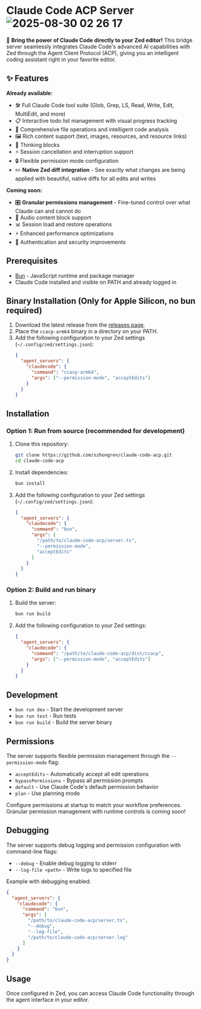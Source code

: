 # Claude Code ACP Server![2025-08-30 02 26 17](https://github.com/user-attachments/assets/6812b5a1-3dbe-4bd3-8555-758ab14f98f5)


🚀 **Bring the power of Claude Code directly to your Zed editor!** This bridge server seamlessly integrates Claude Code's advanced AI capabilities with Zed through the Agent Client Protocol (ACP), giving you an intelligent coding assistant right in your favorite editor.

## ✨ Features

**Already available:**

- 🛠️ Full Claude Code tool suite (Glob, Grep, LS, Read, Write, Edit, MultiEdit, and more)
- 📋 Interactive todo list management with visual progress tracking
- 📁 Comprehensive file operations and intelligent code analysis
- 🖼️ Rich content support (text, images, resources, and resource links)
- 💭 Thinking blocks
- ⚡ Session cancellation and interruption support
- 🔒 Flexible permission mode configuration
- ✏️ **Native Zed diff integration** - See exactly what changes are being applied with beautiful, native diffs for all edits and writes

**Coming soon:**

- 🎛️ **Granular permissions management** - Fine-tuned control over what Claude can and cannot do
- 🎵 Audio content block support
- 📊 Session load and restore operations
- ⚡ Enhanced performance optimizations
- 🔐 Authentication and security improvements

## Prerequisites

- [Bun](https://bun.sh/) - JavaScript runtime and package manager
- Claude Code installed and visible on PATH and already logged in

## Binary Installation (Only for Apple Silicon, no bun required)

1. Download the latest release from the [releases page](https://github.com/szhongren/claude-code-acp/releases).
2. Place the `ccacp-arm64` binary in a directory on your PATH.
3. Add the following configuration to your Zed settings (`~/.config/zed/settings.json`):
   ```json
   {
     "agent_servers": {
       "claudecode": {
         "command": "ccacp-arm64",
         "args": ["--permission-mode", "acceptEdits"]
       }
     }
   }
   ```

## Installation

### Option 1: Run from source (recommended for development)

1. Clone this repository:

   ```bash
   git clone https://github.com/szhongren/claude-code-acp.git
   cd claude-code-acp
   ```

2. Install dependencies:

   ```bash
   bun install
   ```

3. Add the following configuration to your Zed settings (`~/.config/zed/settings.json`):
   ```json
   {
     "agent_servers": {
       "claudecode": {
         "command": "bun",
         "args": [
           "/path/to/claude-code-acp/server.ts",
           "--permission-mode",
           "acceptEdits"
         ]
       }
     }
   }
   ```

### Option 2: Build and run binary

1. Build the server:

   ```bash
   bun run build
   ```

2. Add the following configuration to your Zed settings:
   ```json
   {
     "agent_servers": {
       "claudecode": {
         "command": "/path/to/claude-code-acp/dist/ccacp",
         "args": ["--permission-mode", "acceptEdits"]
       }
     }
   }
   ```

## Development

- `bun run dev` - Start the development server
- `bun run test` - Run tests
- `bun run build` - Build the server binary

## Permissions

The server supports flexible permission management through the `--permission-mode` flag:

- `acceptEdits` - Automatically accept all edit operations
- `bypassPermissions` - Bypass all permission prompts
- `default` - Use Claude Code's default permission behavior
- `plan` - Use planning mode

Configure permissions at startup to match your workflow preferences. Granular permission management with runtime controls is coming soon!

## Debugging

The server supports debug logging and permission configuration with command-line flags:

- `--debug` - Enable debug logging to stderr
- `--log-file <path>` - Write logs to specified file

Example with debugging enabled:

```json
{
  "agent_servers": {
    "claudecode": {
      "command": "bun",
      "args": [
        "/path/to/claude-code-acp/server.ts",
        "--debug",
        "--log-file",
        "/path/to/claude-code-acp/server.log"
      ]
    }
  }
}
```

## Usage

Once configured in Zed, you can access Claude Code functionality through the agent interface in your editor.
